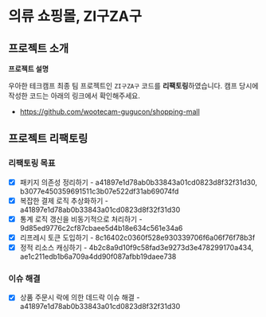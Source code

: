 # 의류 쇼핑몰, ZI구ZA구
## 프로젝트 소개

**프로젝트 설명**

우아한 테크캠프 최종 팀 프로젝트인 `ZI구ZA구` 코드를 **리팩토링**하였습니다.
캠프 당시에 작성한 코드는 아래의 링크에서 확인해주세요.
- https://github.com/wootecam-gugucon/shopping-mall

## 프로젝트 리팩토링 

### 리팩토링 목표
- [x] 패키지 의존성 정리하기 - a41897e1d78ab0b33843a01cd0823d8f32f31d30, b3077e450359691511c3b07e522df31ab69074fd
- [x] 복잡한 결제 로직 추상화하기 - a41897e1d78ab0b33843a01cd0823d8f32f31d30
- [x] 통계 로직 갱신을 비동기적으로 처리하기 - 9d85ed9776c2cf87cbaee5d4b18e634c561e34a6
- [x] 리프레시 토큰 도입하기 - 8c16402c0360f528e930339706f6a06f76f78b3f
- [x] 정적 리소스 캐싱하기 - 4b2c8a9d10f9c58fad3e9273d3e478299170a434, ae1c211edb1b6a709a4dd90f087afbb19daee738

### 이슈 해결
- [x] 상품 주문시 락에 의한 데드락 이슈 해결 - a41897e1d78ab0b33843a01cd0823d8f32f31d30


